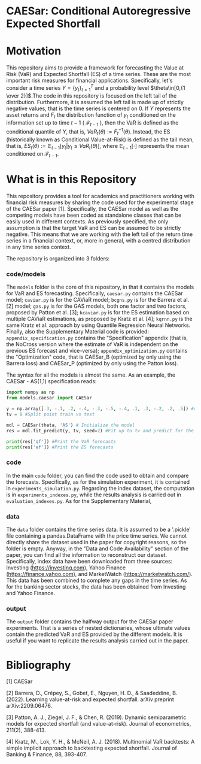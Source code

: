 
# CAESar: Conditional Autoregressive Expected Shortfall

# Motivation

This repository aims to provide a framework for forecasting the Value at Risk (VaR) and Expected Shortfall (ES) of a time series. These are the most important risk measures for financial applications. Specifically, let's consider a time series $`Y=\{y_t\}_{t=1}^T `$ and a probability level $\theta\in[0,{1 \over 2}]$.The code in this repository is focused on the left tail of the distribution. Furthermore, it is assumed the left tail is made up of strictly negative values, that is the time series is centered on 0. If $Y$ represents the asset returns and $F_t$ the distribution function of $y_{t}$ conditioned on the information set up to time $t-1$ ( $` \mathcal{F}_{t-1} `$ ), then the VaR is defined as the conditional quantile of $Y$, that is, $` VaR_t(\theta) := F_t^{-1}(\theta) `$. Instead, the ES (historically known as Conditional Value-at-Risk) is defined as the tail mean, that is, $` ES_t(\theta):=\mathbb{E}_{t-1}[y_t | y_t\le VaR_t(\theta)] `$, where $` \mathbb{E}_{t-1}[\cdot] `$ represents the mean conditioned on $\mathcal{F}_{t-1}$. 

# What is in this Repository

This repository provides a tool for academics and practitioners working with financial risk measures by sharing the code used for the experimental stage of the CAESar paper [1]. Specifically, the CAESar model as well as the competing models have been coded as standalone classes that can be easily used in different contexts. As previously specified, the only assumption is that the target VaR and ES can be assumed to be strictly negative. This means that we are working with the left tail of the return time series in a financial context, or, more in general, with a centred distribution in any time series context.

The repository is organized into 3 folders:

### code/models
The ```models``` folder is the core of this repository, in that it contains the models for VaR and ES forecasting. Specifically, ```caesar.py``` contains the CAESar model; ```caviar.py``` is for the CAViaR model; ```bcgns.py``` is for the Barrera et al. [2] model; ```gas.py``` is for the GAS models, both one factor and two factors, proposed by Patton et al. [3]; ```kcaviar.py``` is for the ES estimation based on multiple CAViaR estimations, as proposed by Kratz et al. [4]; ```kqrnn.py``` is the same Kratz et al. approach by using Quantile Regression Neural Networks. Finally, also the Supplementary Material code is provided: ```appendix_specification.py``` contains the "Specification" appendix (that is, the NoCross version where the estimate of VaR is independent on the previous ES forecast and vice-versa); ```appendix_optimization.py``` contains the "Optimization" code, that is CAESar_B (optimized by only using the Barrera loss) and CAESar_P (optimized by only using the Patton loss).

The syntax for all the models is almost the same. As an example, the CAESar - AS(1,1) specification reads:
```python
import numpy as np
from models.caesar import CAESar

y = np.array([.3, -.1, .2, -.4, -.3, -.5, -.4, .1, .3, -.2, .2, .5]) #whole time series; 1D vector
tv = 8 #Split point train vs test

mdl = CAESar(theta, 'AS') # Initialize the model
res = mdl.fit_predict(y, tv, seed=2) #Fit up to tv and predict for the next timesteps

print(res['qf']) #Print the VaR forecasts
print(res['ef']) #Print the ES forecasts
```

### code
In the main ```code``` folder, you can find the code used to obtain and compare the forecasts. Specifically, as for the simulation experiment, it is contained in ```experiments_simulation.py```. Regarding the index dataset, the computation is in ```experiments_indexes.py```, while the results analysis is carried out in ```evaluation_indexes.py```. As for the Supplementary Material, 

### data
The ```data``` folder contains the time series data. It is assumed to be a '.pickle' file containing a pandas.DataFrame with the price time series. We cannot directly share the dataset used in the paper for copyright reasons, so the folder is empty. Anyway, in the "Data and Code Availability" section of the paper, you can find all the information to reconstruct our dataset. Specifically, index data have been downloaded from three sources: Investing (https://investing.com), Yahoo Finance (https://finance.yahoo.com), and MarketWatch (https://marketwatch.com/). This data has been combined to complete any gaps in the time series. As for the banking sector stocks, the data has been obtained from Investing and Yahoo Finance.

### output
The ```output``` folder contains the halfway output for the CAESar paper experiments. That is a series of nested dictionaries, whose ultimate values contain the predicted VaR and ES provided by the different models. It is useful if you want to replicate the results analysis carried out in the paper.

# Bibliography
[1] CAESar

[2] Barrera, D., Crépey, S., Gobet, E., Nguyen, H. D., & Saadeddine, B. (2022). Learning value-at-risk and expected shortfall. arXiv preprint arXiv:2209.06476.

[3] Patton, A. J., Ziegel, J. F., & Chen, R. (2019). Dynamic semiparametric models for expected shortfall (and value-at-risk). Journal of econometrics, 211(2), 388-413.

[4] Kratz, M., Lok, Y. H., & McNeil, A. J. (2018). Multinomial VaR backtests: A simple implicit approach to backtesting expected shortfall. Journal of Banking & Finance, 88, 393-407.
